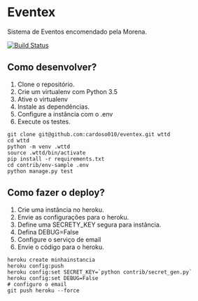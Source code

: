 # Eventex

Sistema de Eventos encomendado pela Morena.

[![Build Status](https://travis-ci.org/cardoso010/Eventex.svg?branch=master)](https://travis-ci.org/cardoso010/Eventex)


## Como desenvolver?

1. Clone o repositório.
2. Crie um virtualenv com Python 3.5
3. Ative o virtualenv
4. Instale as dependências.
5. Configure a instância com o .env
6. Execute os testes.

```console
git clone git@github.com:cardoso010/eventex.git wttd
cd wttd
python -m venv .wttd
source .wttd/bin/activate
pip install -r requirements.txt
cd contrib/env-sample .env
python manage.py test
```

## Como fazer o deploy?

1. Crie uma instância no heroku.
2. Envie as configurações para o heroku.
3. Define uma SECRETY_KEY segura para instância.
4. Defina DEBUG=False
5. Configure o serviço de email
6. Envie o código para o heroku.

```console
heroku create minhainstancia
heroku config:push
heroku config:set SECRET_KEY=`python contrib/secret_gen.py`
heroku config:set DEBUG=False
# configuro o email
git push heroku --force
```